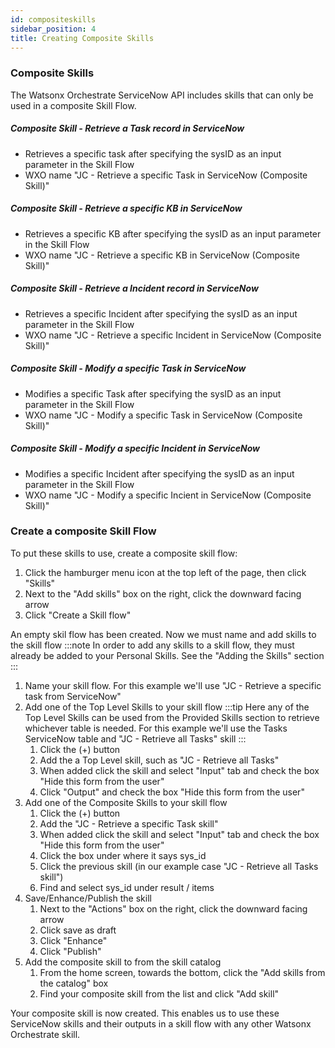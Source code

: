 ```yaml
---
id: compositeskills
sidebar_position: 4
title: Creating Composite Skills
---
```


### Composite Skills
The Watsonx Orchestrate ServiceNow API includes skills that can only be used in a composite Skill Flow.

##### Composite Skill - Retrieve a Task record in ServiceNow
 - Retrieves a specific task after specifying the sysID as an input parameter in the Skill Flow
 - WXO name "JC - Retrieve a specific Task in ServiceNow (Composite Skill)"
##### Composite Skill - Retrieve a specific KB in ServiceNow
 - Retrieves a specific KB after specifying the sysID as an input parameter in the Skill Flow
 - WXO name "JC - Retrieve a specific KB in ServiceNow (Composite Skill)"
##### Composite Skill - Retrieve a Incident record in ServiceNow
 - Retrieves a specific Incident after specifying the sysID as an input parameter in the Skill Flow
 - WXO name "JC - Retrieve a specific Incident in ServiceNow (Composite Skill)"
##### Composite Skill - Modify a specific Task in ServiceNow
 - Modifies a specific Task after specifying the sysID as an input parameter in the Skill Flow
 - WXO name "JC - Modify a specific Task in ServiceNow (Composite Skill)"
##### Composite Skill - Modify a specific Incident in ServiceNow
 - Modifies a specific Incident after specifying the sysID as an input parameter in the Skill Flow
 - WXO name "JC - Modify a specific Incient in ServiceNow (Composite Skill)"

### Create a composite Skill Flow
To put these skills to use, create a composite skill flow:
1. Click the hamburger menu icon at the top left of the page, then click "Skills"
2. Next to the "Add skills" box on the right, click the downward facing arrow
3. Click "Create a Skill flow"

An empty skil flow has been created. Now we must name and add skills to the skill flow
:::note
In order to add any skills to a skill flow, they must already be added to your Personal Skills. See the "Adding the Skills" section
:::
1. Name your skill flow. For this example we'll use "JC - Retrieve a specific task from ServiceNow"
2. Add one of the Top Level Skills to your skill flow
    :::tip
    Here any of the Top Level Skills can be used from the Provided Skills section to retrieve whichever table is needed. For this example we'll use the Tasks ServiceNow table and "JC - Retrieve all Tasks" skill
    :::
    1. Click the (+) button
    2. Add the a Top Level skill, such as "JC - Retrieve all Tasks" 
    3. When added click the skill and select "Input" tab and check the box "Hide this form from the user"
    4. Click "Output" and check the box "Hide this form from the user"
3. Add one of the Composite Skills to your skill flow
    1. Click the (+) button
    2. Add the "JC - Retrieve a specific Task skill"
    3. When added click the skill and select "Input" tab and check the box "Hide this form from the user"
    4. Click the box under where it says sys_id
    5. Click the previous skill (in our example case "JC - Retrieve all Tasks skill")
    6. Find and select sys_id under result / items
4. Save/Enhance/Publish the skill
    1. Next to the "Actions" box on the right, click the downward facing arrow
    2. Click save as draft
    3. Click "Enhance"
    4. Click "Publish"
5. Add the composite skill to from the skill catalog
    1. From the home screen, towards the bottom, click the "Add skills from the catalog" box
    2. Find your composite skill from the list and click "Add skill"

Your composite skill is now created. This enables us to use these ServiceNow skills and their outputs in a skill flow with any other Watsonx Orchestrate skill. 